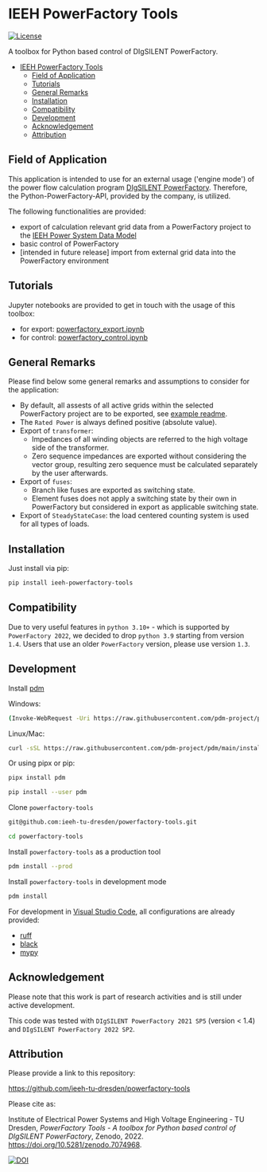 # IEEH PowerFactory Tools

[![License](https://img.shields.io/badge/License-BSD%203--Clause-blue.svg)](https://opensource.org/licenses/BSD-3-Clause)

A toolbox for Python based control of DIgSILENT PowerFactory.

- [IEEH PowerFactory Tools](#ieeh-powerfactory-tools)
  - [ Field of Application](#-field-of-application)
  - [ Tutorials](#-tutorials)
  - [ General Remarks](#-remarks)
  - [ Installation](#-installation)
  - [ Compatibility](#-compatibility)
  - [ Development](#-development)
  - [ Acknowledgement](#-acknowledgement)
  - [ Attribution](#-attribution)

## <div id="application" /> Field of Application

This application is intended to use for an external usage ('engine mode') of the power flow calculation program [DIgSILENT PowerFactory](https://www.digsilent.de/de/powerfactory.html).
Therefore, the Python-PowerFactory-API, provided by the company, is utilized.

The following functionalities are provided:

+ export of calculation relevant grid data from a PowerFactory project to the [IEEH Power System Data Model](https://github.com/ieeh-tu-dresden/power-system-data-model)
+ basic control of PowerFactory
+ [intended in future release] import from external grid data into the PowerFactory environment

## <div id="tutorials" /> Tutorials

Jupyter notebooks are provided to get in touch with the usage of this toolbox:

+ for export: [powerfactory_export.ipynb](./examples/powerfactory_export.ipynb)
+ for control: [powerfactory_control.ipynb](./examples/powerfactory_control.ipynb)

## <div id="remarks" /> General Remarks

Please find below some general remarks and assumptions to consider for the application:

+ By default, all assests of all active grids within the selected PowerFactory project are to be exported, see [example readme](./examples/README.md).  
+ The `Rated Power` is always defined positive (absolute value).
+ Export of `transformer`:
  + Impedances of all winding objects are referred to the high voltage side of the transformer.
  + Zero sequence impedances are exported without considering the vector group, resulting zero sequence must be calculated separately by the user afterwards.
+ Export of `fuses`:
  + Branch like fuses are exported as switching state.
  + Element fuses does not apply a switching state by their own in PowerFactory but considered in export as applicable switching state.
+ Export of `SteadyStateCase`: the load centered counting system is used for all types of loads.



## <div id="installation" /> Installation

Just install via pip:

```bash
pip install ieeh-powerfactory-tools
```

## <div id="compatibility" /> Compatibility

Due to very useful features in `python 3.10+` - which is supported by `PowerFactory 2022`, we decided to drop `python 3.9` starting from version `1.4`. Users that use an older `PowerFactory` version, please use version `1.3`.

## <div id="development" /> Development

Install [pdm](https://github.com/pdm-project/pdm)

Windows:

```bash
(Invoke-WebRequest -Uri https://raw.githubusercontent.com/pdm-project/pdm/main/install-pdm.py -UseBasicParsing).Content | python -
```

Linux/Mac:

```bash
curl -sSL https://raw.githubusercontent.com/pdm-project/pdm/main/install-pdm.py | python3 -
```

Or using pipx or pip:

```bash
pipx install pdm
```
```bash
pip install --user pdm
```

Clone `powerfactory-tools`

```bash
git@github.com:ieeh-tu-dresden/powerfactory-tools.git
```

```bash
cd powerfactory-tools
```

Install `powerfactory-tools` as a production tool

```bash
pdm install --prod
```

Install `powerfactory-tools` in development mode

```bash
pdm install
```

For development in [Visual Studio Code](https://github.com/microsoft/vscode), all configurations are already provided:

* [ruff](https://github.com/astral-sh/ruff)
* [black](https://github.com/psf/black)
* [mypy](https://github.com/python/mypy)

## <div id="acknowledgement" /> Acknowledgement

Please note that this work is part of research activities and is still under active development.

This code was tested with `DIgSILENT PowerFactory 2021 SP5` (version < 1.4) and `DIgSILENT PowerFactory 2022 SP2`.

## <div id="attribution" /> Attribution

Please provide a link to this repository:

<https://github.com/ieeh-tu-dresden/powerfactory-tools>

Please cite as:

Institute of Electrical Power Systems and High Voltage Engineering - TU Dresden, _PowerFactory Tools - A toolbox for Python based control of DIgSILENT PowerFactory_, Zenodo, 2022. <https://doi.org/10.5281/zenodo.7074968>.

[![DOI](https://zenodo.org/badge/DOI/10.5281/zenodo.7074968.svg)](https://doi.org/10.5281/zenodo.7074968)